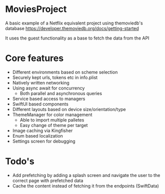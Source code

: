 # MoviesProject
A basic example of a Netflix equivalent project using themoviedb's database 
https://developer.themoviedb.org/docs/getting-started

It uses the guest functionality as a base to fetch the data from the API 

# Core features
- Different environments based on scheme selection
- Securely kept urls, tokens etc in info.plist
- Natively written networking
- Using async await for concurrency
   - Both parallel and asynchronous queries 
- Service based access to managers
- SwiftUI based components
- Different layouts based on device size/orientation/type
- ThemeManager for color management
   - Able to import multiple palletes
   - Easy change of theme per target
- Image caching via Kingfisher
- Enum based localization
- Settings screen for debugging

# Todo's
- Add prefetching by adding a splash screen and navigate the user to the correct page with prefetched data
- Cache the content instead of fetching it from the endpoints (SwiftData)
